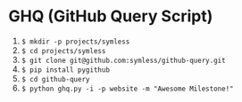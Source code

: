 # GHQ (GitHub Query Script)

1. `$ mkdir -p projects/symless`
2. `$ cd projects/symless`
3. `$ git clone git@github.com:symless/github-query.git`
4. `$ pip install pygithub`
5. `$ cd github-query`
6. `$ python ghq.py -i -p website -m "Awesome Milestone!"`
